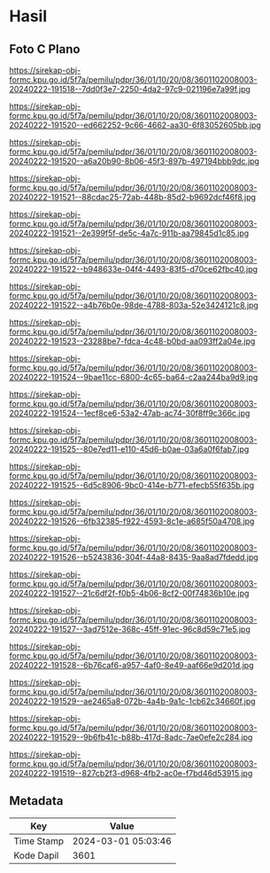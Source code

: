 # Hasil

## Foto C Plano

https://sirekap-obj-formc.kpu.go.id/5f7a/pemilu/pdpr/36/01/10/20/08/3601102008003-20240222-191518--7dd0f3e7-2250-4da2-97c9-021196e7a99f.jpg

https://sirekap-obj-formc.kpu.go.id/5f7a/pemilu/pdpr/36/01/10/20/08/3601102008003-20240222-191520--ed662252-9c66-4662-aa30-6f83052605bb.jpg

https://sirekap-obj-formc.kpu.go.id/5f7a/pemilu/pdpr/36/01/10/20/08/3601102008003-20240222-191520--a6a20b90-8b06-45f3-897b-497194bbb9dc.jpg

https://sirekap-obj-formc.kpu.go.id/5f7a/pemilu/pdpr/36/01/10/20/08/3601102008003-20240222-191521--88cdac25-72ab-448b-85d2-b9692dcf46f8.jpg

https://sirekap-obj-formc.kpu.go.id/5f7a/pemilu/pdpr/36/01/10/20/08/3601102008003-20240222-191521--2e399f5f-de5c-4a7c-911b-aa79845d1c85.jpg

https://sirekap-obj-formc.kpu.go.id/5f7a/pemilu/pdpr/36/01/10/20/08/3601102008003-20240222-191522--b948633e-04f4-4493-83f5-d70ce62fbc40.jpg

https://sirekap-obj-formc.kpu.go.id/5f7a/pemilu/pdpr/36/01/10/20/08/3601102008003-20240222-191522--a4b76b0e-98de-4788-803a-52e3424121c8.jpg

https://sirekap-obj-formc.kpu.go.id/5f7a/pemilu/pdpr/36/01/10/20/08/3601102008003-20240222-191523--23288be7-fdca-4c48-b0bd-aa093ff2a04e.jpg

https://sirekap-obj-formc.kpu.go.id/5f7a/pemilu/pdpr/36/01/10/20/08/3601102008003-20240222-191524--9bae11cc-6800-4c65-ba64-c2aa244ba9d9.jpg

https://sirekap-obj-formc.kpu.go.id/5f7a/pemilu/pdpr/36/01/10/20/08/3601102008003-20240222-191524--1ecf8ce6-53a2-47ab-ac74-30f8ff9c366c.jpg

https://sirekap-obj-formc.kpu.go.id/5f7a/pemilu/pdpr/36/01/10/20/08/3601102008003-20240222-191525--80e7ed11-e110-45d6-b0ae-03a6a0f6fab7.jpg

https://sirekap-obj-formc.kpu.go.id/5f7a/pemilu/pdpr/36/01/10/20/08/3601102008003-20240222-191525--6d5c8906-9bc0-414e-b771-efecb55f635b.jpg

https://sirekap-obj-formc.kpu.go.id/5f7a/pemilu/pdpr/36/01/10/20/08/3601102008003-20240222-191526--6fb32385-f922-4593-8c1e-a685f50a4708.jpg

https://sirekap-obj-formc.kpu.go.id/5f7a/pemilu/pdpr/36/01/10/20/08/3601102008003-20240222-191526--b5243836-304f-44a8-8435-9aa8ad7fdedd.jpg

https://sirekap-obj-formc.kpu.go.id/5f7a/pemilu/pdpr/36/01/10/20/08/3601102008003-20240222-191527--21c6df2f-f0b5-4b06-8cf2-00f74836b10e.jpg

https://sirekap-obj-formc.kpu.go.id/5f7a/pemilu/pdpr/36/01/10/20/08/3601102008003-20240222-191527--3ad7512e-368c-45ff-91ec-96c8d59c71e5.jpg

https://sirekap-obj-formc.kpu.go.id/5f7a/pemilu/pdpr/36/01/10/20/08/3601102008003-20240222-191528--6b76caf6-a957-4af0-8e49-aaf66e9d201d.jpg

https://sirekap-obj-formc.kpu.go.id/5f7a/pemilu/pdpr/36/01/10/20/08/3601102008003-20240222-191529--ae2465a8-072b-4a4b-9a1c-1cb62c34660f.jpg

https://sirekap-obj-formc.kpu.go.id/5f7a/pemilu/pdpr/36/01/10/20/08/3601102008003-20240222-191529--9b6fb41c-b88b-417d-8adc-7ae0efe2c284.jpg

https://sirekap-obj-formc.kpu.go.id/5f7a/pemilu/pdpr/36/01/10/20/08/3601102008003-20240222-191519--827cb2f3-d968-4fb2-ac0e-f7bd46d53915.jpg


## Metadata

| Key        | Value               |
| ---------- | ------------------- |
| Time Stamp | 2024-03-01 05:03:46 |
| Kode Dapil | 3601                |



